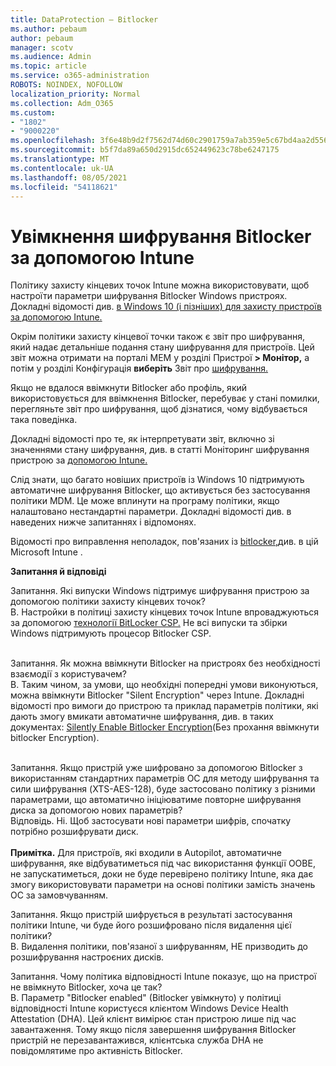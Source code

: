 ```yaml
---
title: DataProtection – Bitlocker
ms.author: pebaum
author: pebaum
manager: scotv
ms.audience: Admin
ms.topic: article
ms.service: o365-administration
ROBOTS: NOINDEX, NOFOLLOW
localization_priority: Normal
ms.collection: Adm_O365
ms.custom:
- "1802"
- "9000220"
ms.openlocfilehash: 3f6e48b9d2f7562d74d60c2901759a7ab359e5c67bd4aa2d556d941a41ab680c
ms.sourcegitcommit: b5f7da89a650d2915dc652449623c78be6247175
ms.translationtype: MT
ms.contentlocale: uk-UA
ms.lasthandoff: 08/05/2021
ms.locfileid: "54118621"
---
```

# <a name="enabling-bitlocker-encryption-with-intune"></a>Увімкнення шифрування Bitlocker за допомогою Intune

Політику захисту кінцевих точок Intune можна використовувати, щоб настроїти параметри шифрування Bitlocker Windows пристроях. Докладні відомості див. [в Windows 10 (і пізніших) для захисту пристроїв за допомогою Intune.](https://docs.microsoft.com/intune/endpoint-protection-windows-10#windows-encryption)

Окрім політики захисту кінцевої точки також є звіт про шифрування, який надає детальніше подання стану шифрування для пристроїв. Цей звіт можна отримати на порталі MEM у розділі Пристрої **> Монітор,** а потім у розділі Конфігурація **виберіть** Звіт про [шифрування.](https://endpoint.microsoft.com/#blade/Microsoft_Intune_DeviceSettings/DevicesMonitorMenu/encryptionReport)

Якщо не вдалося ввімкнути Bitlocker або профіль, який використовується для ввімкнення Bitlocker, перебуває у стані помилки, перегляньте звіт про шифрування, щоб дізнатися, чому відбувається така поведінка.

Докладні відомості про те, як інтерпретувати звіт, включно зі значеннями стану шифрування, див. в статті Моніторинг шифрування пристрою за [допомогою Intune.](https://docs.microsoft.com/mem/intune/protect/encryption-monitor)

Слід знати, що багато новіших пристроїв із Windows 10 підтримують автоматичне шифрування Bitlocker, що активується без застосування політики MDM. Це може вплинути на програму політики, якщо налаштовано нестандартні параметри. Докладні відомості див. в наведених нижче запитаннях і відпомонях.

Відомості про виправлення неполадок, пов'язаних із [bitlocker,](https://docs.microsoft.com/intune/protect/troubleshoot-bitlocker-policies)див. в цій Microsoft Intune .
 
 
**Запитання й відповіді**

Запитання. Які випуски Windows підтримує шифрування пристрою за допомогою політики захисту кінцевих точок?<br>
В. Настройки в політиці захисту кінцевих точок Intune впроваджуються за допомогою [технології BitLocker CSP.](https://docs.microsoft.com/windows/client-management/mdm/bitlocker-csp) Не всі випуски та збірки Windows підтримують процесор Bitlocker CSP. <br><br>

Запитання. Як можна ввімкнути Bitlocker на пристроях без необхідності взаємодії з користувачем?<br>
В. Таким чином, за умови, що необхідні попередні умови виконуються, можна ввімкнути Bitlocker "Silent Encryption" через Intune. Докладні відомості про вимоги до пристрою та приклад параметрів політики, які дають змогу вмикати автоматичне шифрування, див. в таких документах: [Silently Enable Bitlocker Encryption](https://docs.microsoft.com/mem/intune/protect/encrypt-devices#silently-enable-bitlocker-on-devices)(Без прохання ввімкнути bitlocker Encryption). <br><br>

Запитання. Якщо пристрій уже шифровано за допомогою Bitlocker з використанням стандартних параметрів ОС для методу шифрування та сили шифрування (XTS-AES-128), буде застосовано політику з різними параметрами, що автоматично ініціюватиме повторне шифрування диска за допомогою нових параметрів?<br>
Відповідь. Ні. Щоб застосувати нові параметри шифрів, спочатку потрібно розшифрувати диск.<br><br>
**Примітка.** Для пристроїв, які входили в Autopilot, автоматичне шифрування, яке відбуватиметься під час використання функції OOBE, не запускатиметься, доки не буде перевірено політику Intune, яка дає змогу використовувати параметри на основі політики замість значень ОС за замовчуванням.
 
Запитання. Якщо пристрій шифрується в результаті застосування політики Intune, чи буде його розшифровано після видалення цієї політики?<br>
В. Видалення політики, пов'язаної з шифруванням, НЕ призводить до розшифрування настроєних дисків.
 
Запитання. Чому політика відповідності Intune показує, що на пристрої не ввімкнуто Bitlocker, хоча це так?<br>
В. Параметр "Bitlocker enabled" (Bitlocker увімкнуто) у політиці відповідності Intune користуєся клієнтом Windows Device Health Attestation (DHA). Цей клієнт вимірює стан пристрою лише під час завантаження. Тому якщо після завершення шифрування Bitlocker пристрій не перезавантажився, клієнтська служба DHA не повідомлятиме про активність Bitlocker.
 
 